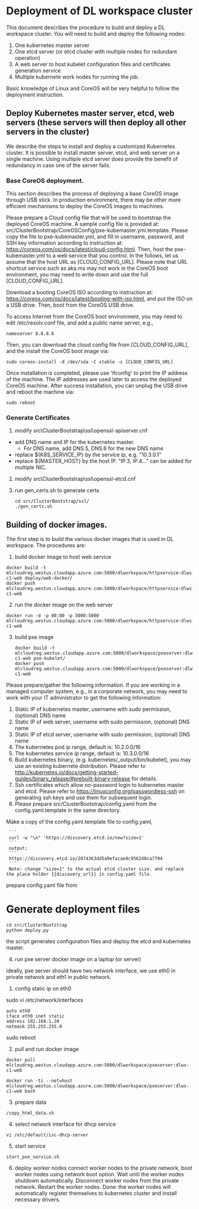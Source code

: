 # Deployment of DL workspace cluster

This document describes the procedure to build and deploy a DL workspace cluster. You will need to build and deploy the following nodes: 
  1. One kubernetes master server
  2. One etcd server (or etcd cluster with multiple nodes for redundant operation)
  3. A web server to host kubelet configuration files and certificates generation service
  4. Multiple kubernete work nodes for running the job.

Basic knowledge of Linux and CoreOS will be very helpful to follow the deployment instruction.   

## Deploy Kubernetes master server, etcd, web servers (these servers will then deploy all other servers in the cluster)

We describe the steps to install and deploy a customized Kubernetes cluster. It is possible to install master server, etcd, and web server on a single machine. Using multiple etcd server does provide the benefit of redundancy in case one of the server fails. 

### Base CoreOS deployment. 

This section describes the process of deploying a base CoreOS image through USB stick. In production environment, there may be other more efficient mechanisms to deploy the CoreOS images to machines. 

Please prepare a Cloud config file that will be used to bootstrap the deployed CoreOS machine. A sample config file is provided at: src/ClusterBootstrap/CoreOSConfig/pxe-kubemaster.yml.template. Please copy the file to pxe-kubemaster.yml, and fill in username, password, and SSH key information according to instruction at: https://coreos.com/os/docs/latest/cloud-config.html. Then, host the pxe-kubemaster.yml to a web service that you control. In the follows, let us assume that the host URL as [CLOUD_CONFIG_URL]. Please note that URL shortcut service such as aka.ms may not work in the CoreOS boot environment, you may need to write down and use the full [CLOUD_CONFIG_URL].

Download a booting CoreOS ISO according to instruction at: https://coreos.com/os/docs/latest/booting-with-iso.html, and put the ISO on a USB drive. Then, boot from the CoreOS USB drive.

To access Internet from the CoreOS boot environment, you may need to edit /etc/resolv.conf file, and add a public name server, e.g., 

```
nameserver 8.8.8.8
```

Then, you can download the cloud config file from [CLOUD_CONFIG_URL], and the install the CoreOS boot image via:

```
sudo coreos-install -d /dev/sda -C stable -c [CLOUD_CONFIG_URL]
```

Once installation is completed, please use 'ifconfig' to print the IP address of the machine. The IP addresses are used later to access the deployed CoreOS machine. After success installation, you can unplug the USB drive and reboot the machine via:

```
sudo reboot
```

### Generate Certificates
1. modify src\ClusterBootstrap\ssl\openssl-apiserver.cnf
  * add DNS name and IP for the kubernetes master. 
    * For DNS name, add DNS.5, DNS.6 for the new DNS name 
  * replace ${K8S_SERVICE_IP} by the service ip, e.g. "10.3.0.1"
  * replace ${MASTER_HOST} by the host IP. "IP.3, IP.4..." can be added for multiple NIC. 
2. modify src\ClusterBootstrap\ssl\openssl-etcd.cnf
3. run gen_certs.sh to generate certs

    ```
    cd src/ClusterBootstrap/ssl/
    ./gen_certs.sh
    ```

## Building of docker images. 

The first step is to build the various docker images that is used in DL workspace. The procedures are:

1. build docker image to host web service
  ```
  docker build -t mlcloudreg.westus.cloudapp.azure.com:5000/dlworkspace/httpservice:dlws-c1-web deploy/web-docker/
  docker push mlcloudreg.westus.cloudapp.azure.com:5000/dlworkspace/httpservice:dlws-c1-web 
  ```
  
2. run the docker image on the web server
  ```
  docker run -d -p 80:80 -p 5000:5000 mlcloudreg.westus.cloudapp.azure.com:5000/dlworkspace/httpservice:dlws-c1-web
  ```

3. build pxe image
    ```
    docker build -t mlcloudreg.westus.cloudapp.azure.com:5000/dlworkspace/pxeserver:dlws-c1-web pxe-kubelet/
    docker push mlcloudreg.westus.cloudapp.azure.com:5000/dlworkspace/pxeserver:dlws-c1-web
    ``` 

Please prepare/gather the following information. If you are working in a managed computer system, e.g., in a corporate network, you may need to work with your IT administrator to get the following information:
   1. Static IP of kubernetes master, username with sudo permission, (optional) DNS name
   2. Static IP of web server,  username with sudo permission, (optional) DNS name
   3. Static IP of etcd server, username with sudo permission, (optional) DNS name
   4. The kubernetes pod ip range, default is: 10.2.0.0/16
   5. The kubernetes service ip range, default is: 10.3.0.0/16 
   6. Build kubernetes binary, (e.g. kubernetes/_output/bin/kubelet), you may use an existing kubernete distribution. Please refer to http://kubernetes.io/docs/getting-started-guides/binary_release/#prebuilt-binary-release for details.  
   7. Ssh certificates which allow no-password login to kubernetes master and etcd. Please refer to 
https://linuxconfig.org/passwordless-ssh on generating ssh keys and use them for subsequent login.   
   8. Please prepare src/ClusterBootstrap/config.yaml from the config.yaml.template in the same directory. 
   
   Make a copy of the config.yaml.template file to config.yaml, 
   
     ```
     curl -w "\n" 'https://discovery.etcd.io/new?size=1'
     ```
     output:
     ```
     https://discovery.etcd.io/2074363dd5a9efacae8c956240ca7794
     ```
     Note: change "size=1" to the actual etcd cluster size. and replace the place holder {{discovery_url}} in config.yaml file.  

prepare config.yaml file from 
 
   
   


# Generate deployment files

 ```
 cd src/ClusterBootstrap
 python deploy.py
 ```
 the script generates configuration files and deploy the etcd and kubernetes master. 



4. run pxe server docker image on a laptop (or server)

 ideally, pxe server should have two network interface, we use eth0 in private network and eth1 in public network.  

 1. config static ip on eth0

   sudo vi /etc/network/interfaces
   ```
   auto eth0
   iface eth0 inet static
   address 192.168.1.20
   netmask 255.255.255.0
   ```
   sudo reboot

 2. pull and run docker image
   ```
   docker pull mlcloudreg.westus.cloudapp.azure.com:5000/dlworkspace/pxeserver:dlws-c1-web

   docker run -ti --net=host mlcloudreg.westus.cloudapp.azure.com:5000/dlworkspace/pxeserver:dlws-c1-web bash
   ```

 3. prepare data

   ```
   /copy_html_data.sh
   ```

 4. select network interface for dhcp service
   ```
   vi /etc/default/isc-dhcp-server
   ```

 5. start service
   ```
   start_pxe_service.sh
   ```

 6. deploy worker nodes
   connect worker nodes to the private network, boot worker nodes using network boot option. 
   Wait until the worker nodes shutdown automatically. 
   Disconnect worker nodes from the private network. 
   Restart the worker nodes.
   Done: the worker nodes will automatically register themselves to kubernetes cluster and install necessary drivers. 

